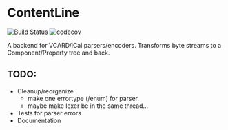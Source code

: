 # ContentLine
[![Build Status](https://travis-ci.org/mqus/contentline-rs.svg?branch=master)](https://travis-ci.org/mqus/contentline-rs)
[![codecov](https://codecov.io/gh/mqus/contentline-rs/branch/master/graph/badge.svg)](https://codecov.io/gh/mqus/contentline-rs)

A backend for VCARD/iCal parsers/encoders. Transforms byte streams to a Component/Property tree and back.

## TODO:

 - Cleanup/reorganize
   - make one errortype (/enum) for parser
   - maybe make lexer be in the same thread...
 - Tests for parser errors
 - Documentation

